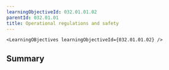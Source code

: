 ```yaml
---
learningObjectiveId: 032.01.01.02
parentId: 032.01.01
title: Operational regulations and safety
---
```


```tsx eval
<LearningOBjectives learningObjectiveId={032.01.01.02} />
```

## Summary
